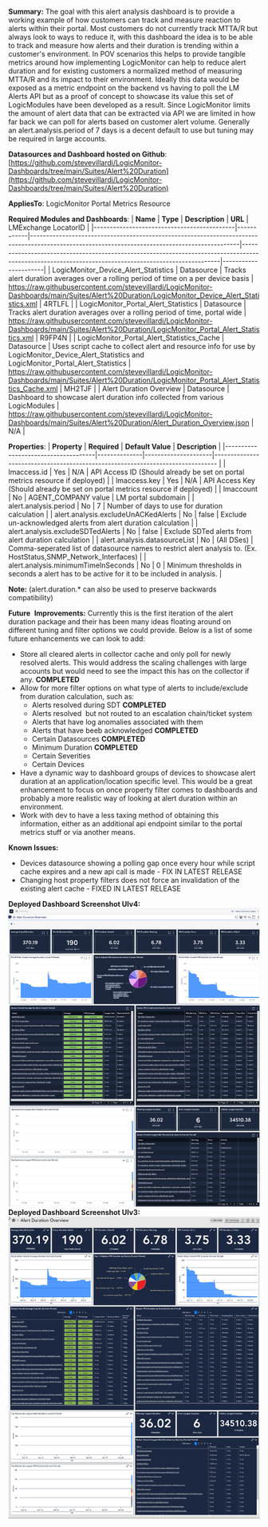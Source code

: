 **Summary:**
The goal with this alert analysis dashboard is to provide a working example of how customers can track and measure reaction to alerts within their portal. Most customers do not currently track MTTA/R but always look to ways to reduce it, with this dashboard the idea is to be able to track and measure how alerts and their duration is trending within a customer's environment. In POV scenarios this helps to provide tangible metrics around how implementing LogicMonitor can help to reduce alert duration and for existing customers a normalized method of measuring MTTA/R and its impact to their environment. Ideally this data would be exposed as a metric endpoint on the backend vs having to poll the LM Alerts API but as a proof of concept to showcase its value this set of LogicModules have been developed as a result. Since LogicMonitor limits the amount of alert data that can be extracted via API we are limited in how far back we can poll for alerts based on customer alert volume. Generally an alert.analysis.period of 7 days is a decent default to use but tuning may be required in large accounts.

**Datasources and Dashboard hosted on Github**: [https://github.com/stevevillardi/LogicMonitor-Dashboards/tree/main/Suites/Alert%20Duration](https://github.com/stevevillardi/LogicMonitor-Dashboards/tree/main/Suites/Alert%20Duration)

**AppliesTo**: LogicMonitor Portal Metrics Resource

**Required Modules and Dashboards**:
| **Name**                                   | **Type**   | **Description**                                                                                                                               | **URL**                                                                                                                                             | LMExchange LocatorID |
|--------------------------------------------|------------|-----------------------------------------------------------------------------------------------------------------------------------------------|-----------------------------------------------------------------------------------------------------------------------------------------------------|----------------------|
| LogicMonitor_Device_Alert_Statistics       | Datasource | Tracks alert duration averages over a rolling period of time on a per device basis                                                            | https://raw.githubusercontent.com/stevevillardi/LogicMonitor-Dashboards/main/Suites/Alert%20Duration/LogicMonitor_Device_Alert_Statistics.xml       | 4RTLFL     |
| LogicMonitor_Portal_Alert_Statistics       | Datasource | Tracks alert duration averages over a rolling period of time, portal wide                                                                     | https://raw.githubusercontent.com/stevevillardi/LogicMonitor-Dashboards/main/Suites/Alert%20Duration/LogicMonitor_Portal_Alert_Statistics.xml       | R9FP4N     |
| LogicMonitor_Portal_Alert_Statistics_Cache | Datasource | Uses script cache to collect alert and resource info for use by LogicMonitor_Device_Alert_Statistics and LogicMonitor_Portal_Alert_Statistics | https://raw.githubusercontent.com/stevevillardi/LogicMonitor-Dashboards/main/Suites/Alert%20Duration/LogicMonitor_Portal_Alert_Statistics_Cache.xml | MH2TJF     |
| Alert Duration Overview                    | Datasource | Dashboard to showcase alert duration info collected from various LogicModules                                                                 | https://raw.githubusercontent.com/stevevillardi/LogicMonitor-Dashboards/main/Suites/Alert%20Duration/Alert_Duration_Overview.json                   | N/A                  |

**Properties**:
| **Property**                        | **Required** | **Default Value**   | **Description**                                                                                                  |
|-------------------------------------|--------------|---------------------|-------------------------------------------------------------------------------                                   |
| lmaccess.id                         | Yes          | N/A                 | API Access ID (Should already be set on portal metrics resource if deployed)                                     |
| lmaccess.key                        | Yes          | N/A                 | API Access Key (Should already be set on portal metrics resource if deployed)                                    |
| lmaccount                           | No           | AGENT_COMPANY value | LM portal subdomain                                                                                              |
| alert.analysis.period               | No           | 7                   | Number of days to use for duration calculation                                                                   |
| alert.analysis.excludeUnACKedAlerts | No           | false               | Exclude un-acknowledged alerts from alert duration calculation                                                   |
| alert.analysis.excludeSDTedAlerts   | No           | false               | Exclude SDTed alerts from alert duration calculation                                                             |
| alert.analysis.datasourceList       | No           | (All DSes)          | Comma-seperated list of datasource names to restrict alert analysis to. (Ex. HostStatus,SNMP_Network_Interfaces) |
| alert.analysis.minimumTimeInSeconds | No           | 0                   | Minimum thresholds in seconds a alert has to be active for it to be included in analysis.                        |

**Note:** (alert.duration.* can also be used to preserve backwards compatibility)

**Future**  **Improvements:**
Currently this is the first iteration of the alert duration package and their has been many ideas floating around on different tuning and filter options we could provide. Below is a list of some future enhancements we can look to add:

*   Store all cleared alerts in collector cache and only poll for newly resolved alerts. This would address the scaling challenges with large accounts but would need to see the impact this has on the collector if any. **COMPLETED**
*   Allow for more filter options on what type of alerts to include/exclude from duration calculation, such as:
    *   Alerts resolved during SDT **COMPLETED**
    *   Alerts resolved  but not routed to an escalation chain/ticket system
    *   Alerts that have log anomalies associated with them
    *   Alerts that have beeb acknowledged **COMPLETED**
    *   Certain Datasources **COMPLETED**
    *   Minimum Duration **COMPLETED**
    *   Certain Severities
    *   Certain Devices
*   Have a dynamic way to dashboard groups of devices to showcase alert duration at an application/location specific level. This would be a great enhancement to focus on once property filter comes to dashboards and probably a more realistic way of looking at alert duration within an environment.
*   Work with dev to have a less taxing method of obtaining this information, either as an additional api endpoint similar to the portal metrics stuff or via another means.

**Known Issues:**
- Devices datasource showing a polling gap once every hour while script cache expires and a new api call is made - FIX IN LATEST RELEASE
- Changing host property filters does not force an invalidation of the existing alert cache - FIXED IN LATEST RELEASE

**Deployed Dashboard Screenshot UIv4:**
![v4 example](Images/v4.png)
**Deployed Dashboard Screenshot UIv3:**
![v3 example](Images/v3.png)